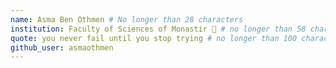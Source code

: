 ```yaml
---
name: Asma Ben Othmen # No longer than 28 characters
institution: Faculty of Sciences of Monastir 🚩 # no longer than 58 characters
quote: you never fail until you stop trying # no longer than 100 characters, avoid using quotes(") to guarantee the format remains the same.
github_user: asmaothmen
---
```

